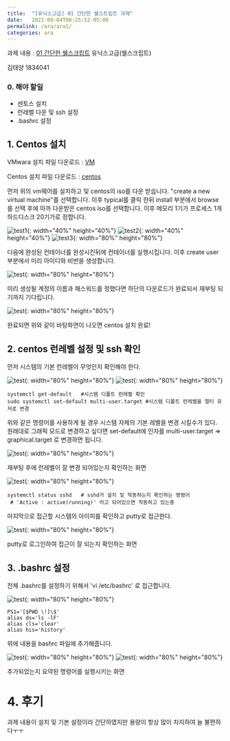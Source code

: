 ```yaml
---
title:  "[유닉스고급] 01 간단한 쉘스트립트 과제"
date:   2022-09-04T08:25:52-05:00
permalink: /ara/ara1/
categories: ara
---
```


과제 내용 : [01 간단한 쉘스크립트](http://ara.bc.ac.kr/entry/01-%EA%B0%84%EB%8B%A8%ED%95%9C-%EC%89%98%EC%8A%A4%ED%81%AC%EB%A6%BD%ED%8A%B8?category=28)
유닉스고급(쉘스크립트)

김태양
1834041

### 0. 해야 할일
- 센토스 설치
- 런레벨 다운 및 ssh 설정
- .bashrc 설정

## 1. Centos 설치

VMwara 설치 파일 다운로드 : [VM](https://www.vmware.com/kr/products/workstation-player.html)

Centos 설치 파일 다운로드 : [centos](https://www.centos.org/download/)

먼저 위의 vm웨어를 설치하고 및 centos의 iso를 다운 받습니다.
"create a new virtual machine"를 선택합니다.
이후 typical를 클릭 한뒤 install 부분에서 browse를 선택 후에 아까 다운받은 centos iso를 선택합니다.
이후 메모리 1기가 프로세스 1개 하드디스크 20기가로 정합니다.

![test1](/assets/ara/01/b1.PNG){: width="40%" height="40%"}
![test2](/assets/ara/01/b13.PNG){: width="40%" height="40%"}
![test3](/assets/ara/01/b2.PNG){: width="80%" height="80%"}

다음에 완성된 컨테이너를 완성시킨뒤에 
컨테이너를 실행시킵니다.
이후 create user 부분에서 미리 아이디와 비번을 생성합니다.

![test](/assets/ara/01/b4.PNG){: width="80%" height="80%"}

미리 생성될 계정의 이름과 패스워드를 정했다면 하단의 다운로드가 완료되서 재부팅 되기까지 기다립니다.

![test](/assets/ara/01/b6.PNG){: width="80%" height="80%"}

완료되면 위와 같이 바탕화면이 나오면 centos 설치 완료!

## 2. centos 런레벨 설정 및 ssh 확인

먼저 시스템의 기본 런레벨이 무엇인지 확인해야 한다.

![test](/assets/ara/01/b5.PNG){: width="80%" height="80%"}
![test](/assets/ara/01/b6-1.PNG){: width="80%" height="80%"}

```
systemctl get-default	#시스템 디폴트 런레벨 확인
sudo systemctl set-default multi-user.target #시스템 디폴트 런레벨을 멀티 유저로 변경
```
위와 같은 명령어를 사용하게 될 경우 시스템 자체의 기본 레벨을 변경 시킬수가 있다.
원래대로 그래픽 모드로 변경하고 싶다면 set-default에 인자를
multi-user.target => graphical.target
로 변경하면 됩니다.

![test](/assets/ara/01/b7.PNG){: width="80%" height="80%"}

재부팅 후에 런레벨이 잘 변경 되어있는지 확인하는 화면

![test](/assets/ara/01/b8.PNG){: width="80%" height="80%"}

```
systemctl status sshd	# sshd가 설치 및 작동하는지 확인하는 명령어
 # 'Active : active(running)' 라고 되어있으면 작동하고 있는중
```
마지막으로 접근할 시스템의 아이피를 확인하고 putty로 접근한다.

![test](/assets/ara/01/b9.PNG){: width="80%" height="80%"}

putty로 로그인하여 접근이 잘 되는지 확인하는 화면

## 3. .bashrc 설정

전체 .bashrc를 설정하기 위해서
'vi /etc/bashrc' 로 접근합니다.

![test](/assets/ara/01/b10.PNG){: width="80%" height="80%"}

```
PS1='[$PWD \!]\$'
alias ds='ls -lF'
alias cls='clear'
alias his='history'
```
위에 내용을 bashrc 파일에 추가해줍니다.

![test](/assets/ara/01/b11.PNG){: width="80%" height="80%"}
![test](/assets/ara/01/b12.PNG){: width="80%" height="80%"}

추가되었는지 요약된 명령어를 실행시키는 화면


# 4. 후기

과제 내용이 설치 및 기본 설정이라 간단하였지만
용량이 항상 많이 차지하여 늘 불편하다ㅜㅜ
